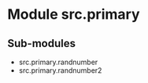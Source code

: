 Module src.primary
==================

Sub-modules
-----------
* src.primary.randnumber
* src.primary.randnumber2